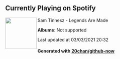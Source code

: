 ## Currently Playing on Spotify

[<img align="left" width="100" src="https://i.scdn.co/image/ab67616d0000b27346a37d83ea413aaadbbc6d9e">](https://open.spotify.com/album/4fm1WiDmZsWHCxbjTZzU0U)

Sam Tinnesz - Legends Are Made

**Albums**: Not supported

Last updated at 03/03/2021 20:32

#### Generated with [20chan/github-now](https://github.com/20chan/github-now)


<!--
**20chan/20chan** is a ✨ _special_ ✨ repository because its `README.md` (this file) appears on your GitHub profile.

Here are some ideas to get you started:

- 🔭 I’m currently working on ...
- 🌱 I’m currently learning ...
- 👯 I’m looking to collaborate on ...
- 🤔 I’m looking for help with ...
- 💬 Ask me about ...
- 📫 How to reach me: ...
- 😄 Pronouns: ...
- ⚡ Fun fact: ...
-->

